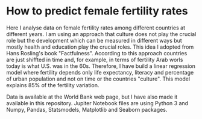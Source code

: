 # How to predict female fertility rates 
Here I analyse data on female fertility rates among different countries at different years. I am using an approach that culture does not play the crucial role but the development which can be measured in different ways but mostly health and education play the crucial roles. This idea I adopted from Hans Rosling's book "Factfulness". According to this approach countries are just shiffted in time and, for example, in terms of fertility Arab worls today is what U.S. was in the 60s. 
Therefore, I have build a linear regression model where fertility depends only life expectancy, literacy and percentage of urban population and not on time or the countries "culture". This model explains 85% of the fertility variation.

Data is available at the World Bank web page, but I have also made it available in this repository. 
Jupiter Notebook files are using Python 3 and Numpy, Pandas, Statsmodels, Matplotlib and Seaborn packages. 
